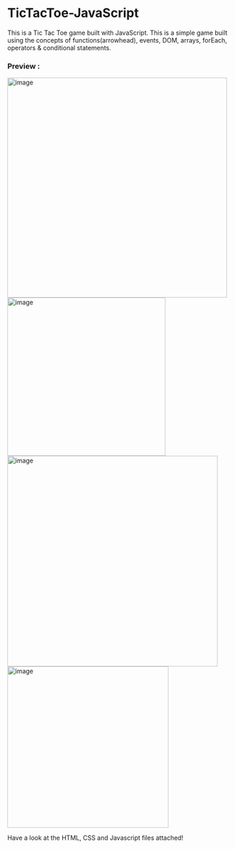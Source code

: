 # TicTacToe-JavaScript
This is a Tic Tac Toe game built with JavaScript. This is a simple game built using the concepts of functions(arrowhead), events, DOM, arrays, forEach, operators &amp; conditional statements.
<h3><b>Preview : </b></h3>

<img width="496" alt="image" src="https://github.com/mansurahgithub/TicTacToe-JavaScript/assets/118646646/36943c63-e064-4594-b081-ebbf172c872c">
<br>
<img width="357" alt="image" src="https://github.com/mansurahgithub/TicTacToe-JavaScript/assets/118646646/c373513e-8607-4f99-9393-d45f7888c790">
<br>
<img width="475" alt="image" src="https://github.com/mansurahgithub/TicTacToe-JavaScript/assets/118646646/5c578b92-522a-484c-b8cb-c1639304538d">
<br>
<img width="364" alt="image" src="https://github.com/mansurahgithub/TicTacToe-JavaScript/assets/118646646/9828ef4f-5c81-4dde-96da-0b383c9ee641">



Have a look at the HTML, CSS and Javascript files attached!
